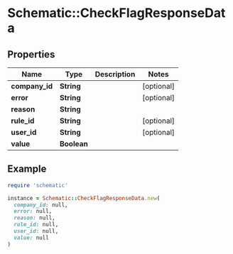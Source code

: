 # Schematic::CheckFlagResponseData

## Properties

| Name | Type | Description | Notes |
| ---- | ---- | ----------- | ----- |
| **company_id** | **String** |  | [optional] |
| **error** | **String** |  | [optional] |
| **reason** | **String** |  |  |
| **rule_id** | **String** |  | [optional] |
| **user_id** | **String** |  | [optional] |
| **value** | **Boolean** |  |  |

## Example

```ruby
require 'schematic'

instance = Schematic::CheckFlagResponseData.new(
  company_id: null,
  error: null,
  reason: null,
  rule_id: null,
  user_id: null,
  value: null
)
```

